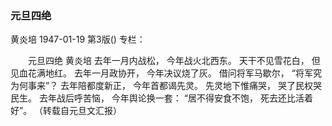 ### 元旦四绝
黄炎培
1947-01-19
第3版()
专栏：

　　元旦四绝
    黄炎培
    去年一月内战松，
    今年战火北西东。
    天干不见雪花白，
    但见血花满地红。
    去年一月政协开，
    今年决议烧了灰。
    借问将军马歇尔，
    “将军究为何事来”？
    去年陪都度新正，
    今年首都谒先灵。
    先灵地下惟痛哭，
    哭了民权哭民生。
    去年战后呼苦恼，
    今年舆论换一套：
    “居不得安食不饱，
    死去还比活着好”。
    （转载自元旦文汇报）
